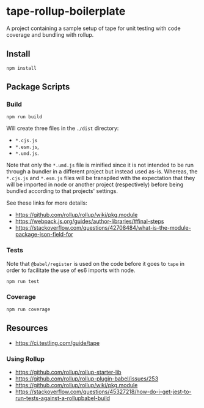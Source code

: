 # tape-rollup-boilerplate 

A project containing a sample setup of tape for unit testing with code coverage and bundling with rollup.

## Install

```
npm install
```

## Package Scripts

### Build

```
npm run build
```

Will create three files in the `./dist` directory:

* `*.cjs.js`
* `*.esm.js`, 
* `*.umd.js`. 

Note that only the `*.umd.js` file is minified since it is not intended to be run through a bundler in a different project but instead used as-is. Whereas, the `*.cjs.js` and `*.esm.js` files will be transpiled with the expectation that they will be imported in node or another project (respectively) before being bundled according to that projects' settings.

See these links for more details:

* <https://github.com/rollup/rollup/wiki/pkg.module>
* <https://webpack.js.org/guides/author-libraries/#final-steps>
* <https://stackoverflow.com/questions/42708484/what-is-the-module-package-json-field-for>

### Tests

Note that `@babel/register` is used on the code before it goes to `tape` in order to facilitate the use of es6 imports with node.

```
npm run test
```

### Coverage

```
npm run coverage
```

## Resources

* <https://ci.testling.com/guide/tape>

### Using Rollup

* <https://github.com/rollup/rollup-starter-lib>
* <https://github.com/rollup/rollup-plugin-babel/issues/253>
* <https://github.com/rollup/rollup/wiki/pkg.module>
* <https://stackoverflow.com/questions/45327218/how-do-i-get-jest-to-run-tests-against-a-rollupbabel-build>
